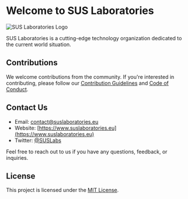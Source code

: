 # Welcome to SUS Laboratories

![SUS Laboratories Logo](https://example.com/logo.png)

SUS Laboratories is a cutting-edge technology organization dedicated to the current world situation.

## Contributions

We welcome contributions from the community. If you're interested in contributing, please follow our [Contribution Guidelines](CONTRIBUTING.md) and [Code of Conduct](CODE_OF_CONDUCT.md).

## Contact Us

- Email: [contact@suslaboratories.eu](mailto:contact@suslaboratories.eu)
- Website: [https://www.suslaboratories.eu](https://www.suslaboratories.eu)
- Twitter: [@SUSLabs](https://twitter.com/SUSLabs)

Feel free to reach out to us if you have any questions, feedback, or inquiries.

## License

This project is licensed under the [MIT License](LICENSE).
